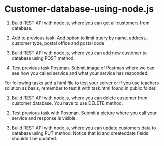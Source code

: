 # Customer-database-using-node.js
1. Build REST API with node.js, where you can get all customers from database.

2. Add to previous task: Add option to limit query by name, address, customer type, postal office and postal code

3. Build REST API with node.js, where you can add new customer to database using POST method.

4. Test previous task  Postman. Submit image of Postman where we can see how you called service and what your service has responded.

For following tasks add a html file to test your server or if you use teachers solution as basis, remember to test it with task.html found in public folder.

1. Build REST API with node.js, where you can delete customer from customer database. You have to use DELETE method. 

2. Test previous task with Postman. Submit a picture where you call your service and response is visible.

3. Build REST API with node.js, where you can update customers data to database using PUT method. Notice that Id and createddate fields shouldn't be updated.

